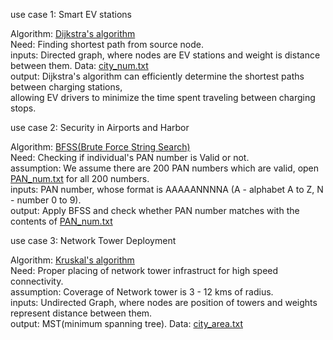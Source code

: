 use case 1: Smart EV stations

Algorithm: [Dijkstra's algorithm](Codes/Dijkstras.cpp)   
Need: Finding shortest path from source node.   
inputs: Directed graph, where nodes are EV stations and weight is distance between them. Data: [city_num.txt](Codes/city_num.txt)   
output: Dijkstra's algorithm can efficiently determine the shortest paths between charging stations,    
        allowing EV drivers to minimize the time spent traveling between charging stops.    

use case 2: Security in Airports and Harbor

Algorithm: [BFSS(Brute Force String Search)](Codes/BFSS.cpp)   
Need: Checking if individual's PAN number is Valid or not.   
assumption: We assume there are 200 PAN numbers which are valid, open [PAN_num.txt](Codes/PAN_num.txt) for all 200 numbers.   
inputs: PAN number, whose format is AAAAANNNNA (A - alphabet A to Z, N - number 0 to 9).   
output: Apply BFSS and check whether PAN number matches with the contents of [PAN_num.txt](Codes/PAN_num.txt)   

use case 3: Network Tower Deployment

Algorithm: [Kruskal's algorithm](Codes/Kruskals.spp)   
Need: Proper placing of network tower infrastruct for high speed connectivity.   
assumption: Coverage of Network tower is 3 - 12 kms of radius.   
inputs: Undirected Graph, where nodes are position of towers and weights represent distance between them.   
output: MST(minimum spanning tree). Data: [city_area.txt](Code/city_area.txt)   
